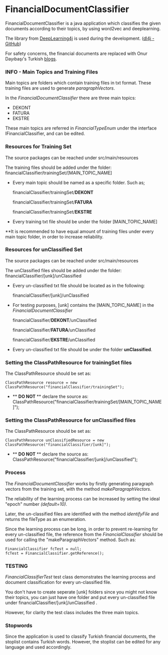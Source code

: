# FinancialDocumentClassifier

FinancialDocumentClassifier is a java application which classifies the given documents according to their topics, by using word2vec and deeplearning. 

The library from [DeepLearning4j] is used during the development. ([dl4j - GitHub])

For safety concerns, the financial documents are replaced with Onur Dayıbaşı's Turkish [blogs].

### INFO - Main Topics and Training Files
Main topics are folders which contain training files in txt format. These training files are used to generate *paragraphVectors*.

In the *FinancialDocumentClassifier* there are three main topics:
- DEKONT
- FATURA
- EKSTRE

These main topics are referred in *FinancialTypeEnum* under the interface IFinancialClassifier, and can be edited.

### Resources for Training Set
The source packages can be reached under src/main/resources

The training files should be added under the folder: financialClassifier/trainingSet/[MAIN_TOPIC_NAME]

- Every main topic should be named as a specific folder. Such as;   
 
    financialClassifier/trainingSet/**DEKONT**

    financialClassifier/trainingSet/**FATURA**
 
    financialClassifier/trainingSet/**EKSTRE**
    
- Every training txt file should be under the folder [MAIN_TOPIC_NAME]

**It is recommended to have equal amount of training files under every main topic folder, in order to increase reliability.

### Resources for unClassified Set
The source packages can be reached under src/main/resources

The unClassified files should be added under the folder: financialClassifier/[unk]/unClassified
 
- Every un-classified txt file should be located as in the following:
    
    financialClassifier/[unk]/unClassified
 
- For testing purposes, [unk] contains the [MAIN_TOPIC_NAME] in the *FinancialDocumentClassifier*
 
    financialClassifier/**DEKONT**/unClassified

    financialClassifier/**FATURA**/unClassified
 
    financialClassifier/**EKSTRE**/unClassified
    
- Every un-classified txt file should be under the folder **unClassified**. 
 
### Setting the ClassPathResource for trainingSet files

The ClassPathResource should be set as:

    ClassPathResource resource = new ClassPathResource("financialClassifier/trainingSet");

- ** **DO NOT** ** declare the source as: ClassPathResource("financialClassifier/trainingSet/[MAIN_TOPIC_NAME]");

### Setting the ClassPathResource for unClassified files
The ClassPathResource should be set as:

    ClassPathResource unClassifiedResource = new ClassPathResource("financialClassifier/[unk]");

- ** **DO NOT** ** declare the source as: ClassPathResource("financialClassifier/[unk]/unClassified");

### Process

The *FinancialDocumentClassifier* works by firstly generating paragraph vectors from the training set, with the method *makeParagraphVectors*. 

The reliability of the learning process can be increased by setting the ideal "epoch" number *(default=10)*.

Later, the un-classified files are identified with the method *identifyFile* and returns the fileType as an enumeration. 

Since the learning process can be long, in order to prevent re-learning for every un-classified file, the reference from the *FinancialClassifier* should be used for calling the "makeParagraphVectors" method. Such as:

    FinancialClassifier fcTest = null;
    fcTest = FinancialClassifier.getReference();
    
### TESTING

*FinancialClassifierTest* test class demonstrates the learning process and document classification for every un-classified file.

You don't have to create seperate [unk] folders since you might not know their topics, you can just have one folder and put every un-classified file under financialClassifier/[unk]/unClassified .

However, for clarity the test class includes the three main topics.

### Stopwords

Since the application is used to classify Turkish financial documents, the stoplist contains Turkish words. However, the stoplist can be edited for any language and used accordingly.


   [DeepLearning4j]: <http://deeplearning4j.org/>
   [dl4j - GitHub]: <https://github.com/deeplearning4j/dl4j-examples>
   [blogs]: <https://medium.com/@odayibasi/>
